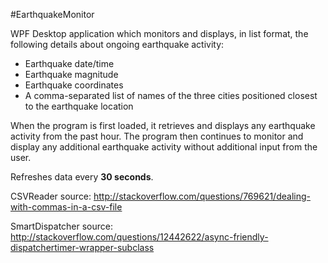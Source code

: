 #EarthquakeMonitor

WPF Desktop application which monitors and displays, in list format, the following details about ongoing earthquake activity:

* Earthquake date/time
* Earthquake magnitude
* Earthquake coordinates
* A comma-separated list of names of the three cities positioned closest to the earthquake location

When the program is first loaded, it retrieves and displays any earthquake activity from the past hour. The program then continues to monitor and display any additional earthquake activity without additional input from the user.

Refreshes data every **30 seconds**.

CSVReader source:
http://stackoverflow.com/questions/769621/dealing-with-commas-in-a-csv-file

SmartDispatcher source:
http://stackoverflow.com/questions/12442622/async-friendly-dispatchertimer-wrapper-subclass
